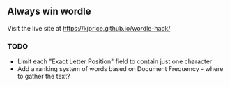 ## Always win wordle

Visit the live site at https://kjprice.github.io/wordle-hack/

### TODO

 - Limit each "Exact Letter Position" field to contain just one character
 - Add a ranking system of words based on Document Frequency - where to gather the text?
